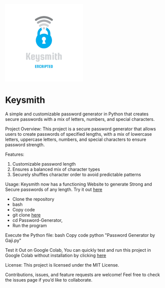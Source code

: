 <p float="left">
  <img src="Keysmith-new.png" width="250" />
</p>


# Keysmith
A simple and customizable password generator in Python that creates secure passwords with a mix of letters, numbers, and special characters.

Project Overview: 
This project is a secure password generator that allows users to create passwords of specified lengths, with a mix of lowercase letters, uppercase letters, numbers, and special characters to ensure password strength.

Features:
1) Customizable password length
2) Ensures a balanced mix of character types
3) Securely shuffles character order to avoid predictable patterns

Usage:
Keysmith now has a functioning Website to generate Strong and Secure passwords of any length. Try it out [here](https://keysmith.onrender.com/)
- Clone the repository
- bash
- Copy code
- git clone [here](https://github.com/codewithgaji/Password-Generator?tab=readme-ov-file)
- cd Password-Generator, 
- Run the program

Execute the Python file:
bash
Copy code
python "Password Generator by Gaji.py"

Test it Out on Google Colab, 
You can quickly test and run this project in Google Colab without installation by clicking [here](https://colab.research.google.com/drive/1A7XVyELjWx03F7zeQiFY_ufgX-CcFYY0?usp=sharing.)

License: 
This project is licensed under the MIT License.

Contributions, issues, and feature requests are welcome! Feel free to check the issues page if you’d like to collaborate.

